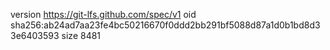 version https://git-lfs.github.com/spec/v1
oid sha256:ab24ad7aa23fe4bc50216670f0ddd2bb291bf5088d87a1d0b1bd8d33e6403593
size 8481
